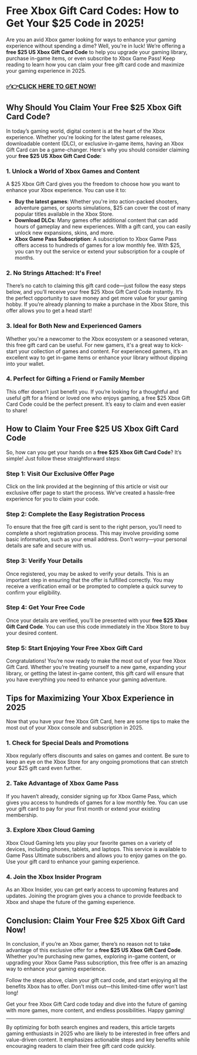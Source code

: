 # Free Xbox Gift Card Codes: How to Get Your $25 Code in 2025!

Are you an avid Xbox gamer looking for ways to enhance your gaming experience without spending a dime? Well, you're in luck! We’re offering a **free $25 US Xbox Gift Card Code** to help you upgrade your gaming library, purchase in-game items, or even subscribe to Xbox Game Pass! Keep reading to learn how you can claim your free gift card code and maximize your gaming experience in 2025.

### [✅👉CLICK HERE TO GET NOW!](https://shorturl.at/ix5Po)

## Why Should You Claim Your Free $25 Xbox Gift Card Code?

In today’s gaming world, digital content is at the heart of the Xbox experience. Whether you're looking for the latest game releases, downloadable content (DLC), or exclusive in-game items, having an Xbox Gift Card can be a game-changer. Here's why you should consider claiming your **free $25 US Xbox Gift Card Code**:

### 1. **Unlock a World of Xbox Games and Content**

A $25 Xbox Gift Card gives you the freedom to choose how you want to enhance your Xbox experience. You can use it to:

- **Buy the latest games**: Whether you're into action-packed shooters, adventure games, or sports simulations, $25 can cover the cost of many popular titles available in the Xbox Store.
- **Download DLCs**: Many games offer additional content that can add hours of gameplay and new experiences. With a gift card, you can easily unlock new expansions, skins, and more.
- **Xbox Game Pass Subscription**: A subscription to Xbox Game Pass offers access to hundreds of games for a low monthly fee. With $25, you can try out the service or extend your subscription for a couple of months.

### 2. **No Strings Attached: It's Free!**

There’s no catch to claiming this gift card code—just follow the easy steps below, and you’ll receive your free $25 Xbox Gift Card Code instantly. It’s the perfect opportunity to save money and get more value for your gaming hobby. If you’re already planning to make a purchase in the Xbox Store, this offer allows you to get a head start!

### 3. **Ideal for Both New and Experienced Gamers**

Whether you're a newcomer to the Xbox ecosystem or a seasoned veteran, this free gift card can be useful. For new gamers, it's a great way to kick-start your collection of games and content. For experienced gamers, it’s an excellent way to get in-game items or enhance your library without dipping into your wallet.

### 4. **Perfect for Gifting a Friend or Family Member**

This offer doesn’t just benefit you. If you’re looking for a thoughtful and useful gift for a friend or loved one who enjoys gaming, a free $25 Xbox Gift Card Code could be the perfect present. It’s easy to claim and even easier to share!

## How to Claim Your Free $25 US Xbox Gift Card Code

So, how can you get your hands on a **free $25 Xbox Gift Card Code**? It’s simple! Just follow these straightforward steps:

### Step 1: Visit Our Exclusive Offer Page

Click on the link provided at the beginning of this article or visit our exclusive offer page to start the process. We’ve created a hassle-free experience for you to claim your code.

### Step 2: Complete the Easy Registration Process

To ensure that the free gift card is sent to the right person, you’ll need to complete a short registration process. This may involve providing some basic information, such as your email address. Don’t worry—your personal details are safe and secure with us.

### Step 3: Verify Your Details

Once registered, you may be asked to verify your details. This is an important step in ensuring that the offer is fulfilled correctly. You may receive a verification email or be prompted to complete a quick survey to confirm your eligibility.

### Step 4: Get Your Free Code

Once your details are verified, you’ll be presented with your **free $25 Xbox Gift Card Code**. You can use this code immediately in the Xbox Store to buy your desired content.

### Step 5: Start Enjoying Your Free Xbox Gift Card

Congratulations! You’re now ready to make the most out of your free Xbox Gift Card. Whether you’re treating yourself to a new game, expanding your library, or getting the latest in-game content, this gift card will ensure that you have everything you need to enhance your gaming adventure.

## Tips for Maximizing Your Xbox Experience in 2025

Now that you have your free Xbox Gift Card, here are some tips to make the most out of your Xbox console and subscription in 2025.

### 1. **Check for Special Deals and Promotions**

Xbox regularly offers discounts and sales on games and content. Be sure to keep an eye on the Xbox Store for any ongoing promotions that can stretch your $25 gift card even further.

### 2. **Take Advantage of Xbox Game Pass**

If you haven’t already, consider signing up for Xbox Game Pass, which gives you access to hundreds of games for a low monthly fee. You can use your gift card to pay for your first month or extend your existing membership.

### 3. **Explore Xbox Cloud Gaming**

Xbox Cloud Gaming lets you play your favorite games on a variety of devices, including phones, tablets, and laptops. This service is available to Game Pass Ultimate subscribers and allows you to enjoy games on the go. Use your gift card to enhance your gaming experience.

### 4. **Join the Xbox Insider Program**

As an Xbox Insider, you can get early access to upcoming features and updates. Joining the program gives you a chance to provide feedback to Xbox and shape the future of the gaming experience.

## Conclusion: Claim Your Free $25 Xbox Gift Card Now!

In conclusion, if you’re an Xbox gamer, there’s no reason not to take advantage of this exclusive offer for a **free $25 US Xbox Gift Card Code**. Whether you’re purchasing new games, exploring in-game content, or upgrading your Xbox Game Pass subscription, this free offer is an amazing way to enhance your gaming experience.

Follow the steps above, claim your gift card code, and start enjoying all the benefits Xbox has to offer. Don’t miss out—this limited-time offer won’t last long!

Get your free Xbox Gift Card code today and dive into the future of gaming with more games, more content, and endless possibilities. Happy gaming!

---

By optimizing for both search engines and readers, this article targets gaming enthusiasts in 2025 who are likely to be interested in free offers and value-driven content. It emphasizes actionable steps and key benefits while encouraging readers to claim their free gift card code quickly.
